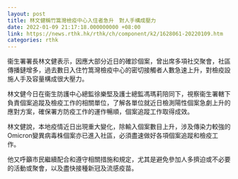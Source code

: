 ```yaml
---
layout: post
title: 林文健稱竹篙灣檢疫中心入住者急升　對人手構成壓力
date: 2022-01-09 21:17:18.000000000 +08:00
link: https://news.rthk.hk/rthk/ch/component/k2/1628061-20220109.htm
categories: rthk
---
```


衞生署署長林文健表示，因應大部分近日的確診個案，曾出席多項社交聚會，社區傳播鏈增多，過去數日入住竹篙灣檢疫中心的密切接觸者人數急速上升，對檢疫設施人手及容量構成很大壓力。

林文健今日在衞生防護中心總監徐樂堅及護士總監馮瑪莉陪同下，視察衞生署轄下負責個案追蹤及檢疫工作的相關單位，了解各單位就近日檢測陽性個案急劇上升的應對方案，確保署方防疫工作的運作暢順，個案追蹤工作取得成效。

林文健說，本地疫情近日出現重大變化，除輸入個案數目上升，涉及傳染力較強的Omicron變異病毒株個案亦已進入社區，必須盡速做好各項個案追蹤和檢疫工作。

他又呼籲市民繼續配合和遵守相關措施和規定，尤其是避免參加人多擠迫或不必要的活動或聚會，以及盡快接種新冠及流感疫苗。
